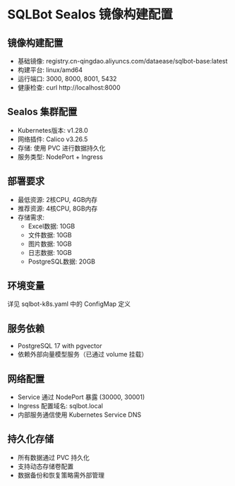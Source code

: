 # SQLBot Sealos 镜像构建配置

## 镜像构建配置
- 基础镜像: registry.cn-qingdao.aliyuncs.com/dataease/sqlbot-base:latest
- 构建平台: linux/amd64
- 运行端口: 3000, 8000, 8001, 5432
- 健康检查: curl http://localhost:8000

## Sealos 集群配置
- Kubernetes版本: v1.28.0
- 网络插件: Calico v3.26.5
- 存储: 使用 PVC 进行数据持久化
- 服务类型: NodePort + Ingress

## 部署要求
- 最低资源: 2核CPU, 4GB内存
- 推荐资源: 4核CPU, 8GB内存
- 存储需求: 
  - Excel数据: 10GB
  - 文件数据: 10GB  
  - 图片数据: 10GB
  - 日志数据: 10GB
  - PostgreSQL数据: 20GB

## 环境变量
详见 sqlbot-k8s.yaml 中的 ConfigMap 定义

## 服务依赖
- PostgreSQL 17 with pgvector
- 依赖外部向量模型服务（已通过 volume 挂载）

## 网络配置
- Service 通过 NodePort 暴露 (30000, 30001)
- Ingress 配置域名: sqlbot.local
- 内部服务通信使用 Kubernetes Service DNS

## 持久化存储
- 所有数据通过 PVC 持久化
- 支持动态存储卷配置
- 数据备份和恢复策略需外部管理
